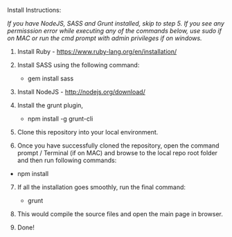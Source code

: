 Install Instructions:

*If you have NodeJS, SASS and Grunt installed, skip to step 5.*
*If you see any permisssion error while executing any of the commands below, use sudo if on MAC or run the cmd prompt with admin privileges if on windows.*

1) Install Ruby - https://www.ruby-lang.org/en/installation/

2) Install SASS using the following command:
   - gem install sass

3) Install NodeJS - http://nodejs.org/download/

4) Install the grunt plugin,
   - npm install -g grunt-cli

5) Clone this repository into your local environment.

6) Once you have successfully cloned the repository, open the command prompt / Terminal (if on MAC) and browse to the local repo root folder and then run following commands:
  - npm install

7) If all the installation goes smoothly, run the final command:
   - grunt
 
8) This would compile the source files and open the main page in browser.

9) Done!